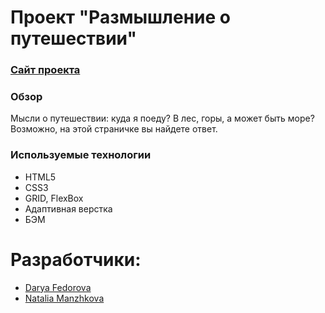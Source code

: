 # Проект "Размышление о путешествии"

### [Сайт проекта](https://edmosha.github.io/travel/)

### Обзор

Мысли о путешествии: куда я поеду? В лес, горы, а может быть море? <br>
Возможно, на этой страничке вы найдете ответ.

### Используемые технологии

* HTML5
* CSS3
* GRID, FlexBox
* Адаптивная верстка
* БЭМ

# Разработчики:

* [Darya Fedorova](https://github.com/edmosha)
* [Natalia Manzhkova](https://github.com/Swayka)
